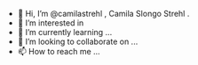 - 👋 Hi, I’m @camilastrehl , Camila Slongo Strehl .
- 👀 I’m interested in  
- 🌱 I’m currently learning ...
- 💞️ I’m looking to collaborate on ...
- 📫 How to reach me ...

<!---
camilastrehl/camilastrehl is a ✨ special ✨ repository because its `README.md` (this file) appears on your GitHub profile.
You can click the Preview link to take a look at your changes.
--->
